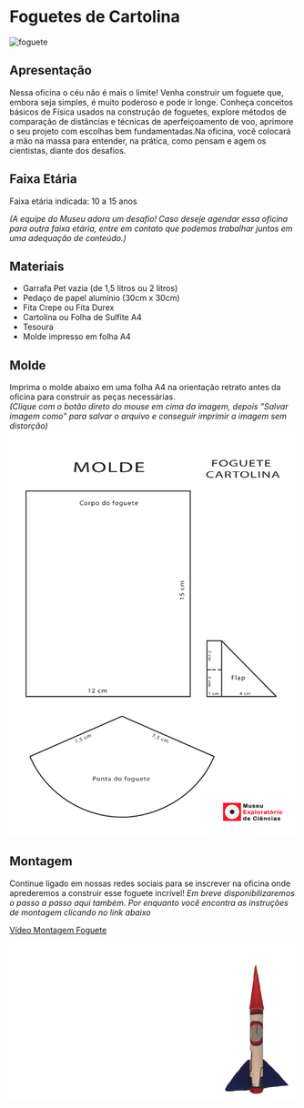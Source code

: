 # Foguetes de Cartolina

![foguete](Semtítulo.png)

## Apresentação
Nessa oficina o céu não é mais o limite! Venha construir um foguete que, embora seja simples, é muito poderoso e pode ir longe. 
Conheça conceitos básicos de Física usados na construção de foguetes, explore métodos de comparação de distâncias e técnicas de aperfeiçoamento de voo, aprimore o seu projeto com escolhas bem fundamentadas.Na oficina, você colocará a mão na massa para entender, na prática, como pensam e agem os cientistas, diante dos desafios.

## Faixa Etária
Faixa etária indicada: 10 a 15 anos

*(A equipe do Museu adora um desafio! Caso deseje agendar essa oficina para outra faixa etária, entre em contato que podemos trabalhar juntos em uma adequação de conteúdo.)*

## Materiais
* Garrafa Pet vazia (de 1,5 litros ou 2 litros)
* Pedaço de papel alumínio (30cm x 30cm)
* Fita Crepe ou Fita Durex
* Cartolina ou Folha de Sulfite A4
* Tesoura
* Molde impresso em folha A4

## Molde
Imprima o molde abaixo em uma folha A4 na orientação retrato antes da oficina para construir as peças necessárias.         
_(Clique com o botão direto do mouse em cima da imagem, depois "Salvar imagem como" para salvar o arquivo e conseguir imprimir a imagem sem distorção)_
![Molde A4](molde-foguete-_1_.png)

## Montagem
Continue ligado em nossas redes sociais para se inscrever na oficina onde aprederemos a construir esse foguete incrível! 
_Em breve disponibilizaremos o passo a passo aqui também._ 
_Por enquanto você encontra as instruções de montagem clicando no link abaixo_

[Vídeo Montagem Foguete](https://www.youtube.com/watch?v=Heh5Jwt3HI4)

![Foguete](wwwWhatsApp_Image_2021-12-16_at_20.36.20-removebg-preview(1).png)


